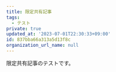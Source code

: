```yaml
---
title: 限定共有記事
tags:
  - テスト
private: true
updated_at: '2023-07-01T22:30:33+09:00'
id: 837bba66a313a5d13f8c
organization_url_name: null
---
```

限定共有記事のテストです。
